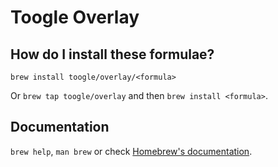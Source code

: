 # Toogle Overlay

## How do I install these formulae?

`brew install toogle/overlay/<formula>`

Or `brew tap toogle/overlay` and then `brew install <formula>`.

## Documentation

`brew help`, `man brew` or check [Homebrew's documentation](https://docs.brew.sh).
